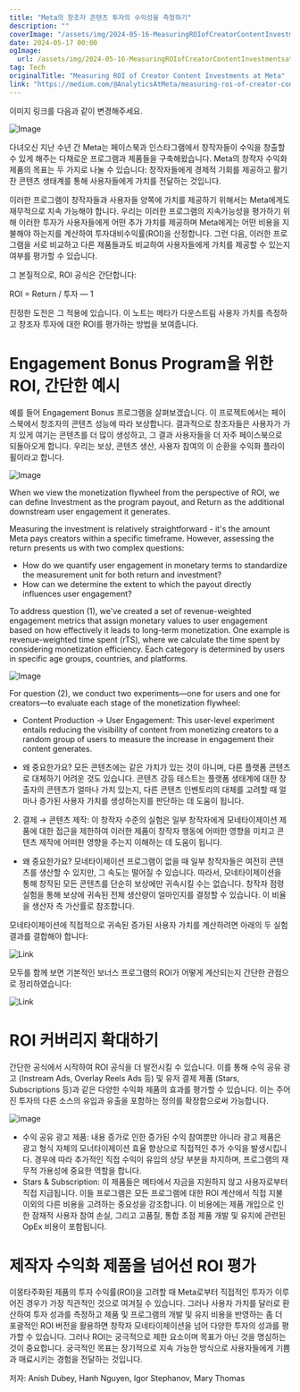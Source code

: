 ```yaml
---
title: "Meta의 창조자 콘텐츠 투자의 수익성을 측정하기"
description: ""
coverImage: "/assets/img/2024-05-16-MeasuringROIofCreatorContentInvestmentsatMeta_0.png"
date: 2024-05-17 00:00
ogImage: 
  url: /assets/img/2024-05-16-MeasuringROIofCreatorContentInvestmentsatMeta_0.png
tag: Tech
originalTitle: "Measuring ROI of Creator Content Investments at Meta"
link: "https://medium.com/@AnalyticsAtMeta/measuring-roi-of-creator-content-investments-at-meta-df4e20061100"
---
```



이미지 링크를 다음과 같이 변경해주세요.


![Image](/assets/img/2024-05-16-MeasuringROIofCreatorContentInvestmentsatMeta_0.png)


다녀오신 지난 수년 간 Meta는 페이스북과 인스타그램에서 창작자들이 수익을 창출할 수 있게 해주는 다채로운 프로그램과 제품들을 구축해왔습니다. Meta의 창작자 수익화 제품의 목표는 두 가지로 나눌 수 있습니다: 창작자들에게 경제적 기회를 제공하고 활기찬 콘텐츠 생태계를 통해 사용자들에게 가치를 전달하는 것입니다.

이러한 프로그램이 창작자들과 사용자들 양쪽에 가치를 제공하기 위해서는 Meta에게도 재무적으로 지속 가능해야 합니다. 우리는 이러한 프로그램의 지속가능성을 평가하기 위해 이러한 투자가 사용자들에게 어떤 추가 가치를 제공하며 Meta에게는 어떤 비용을 지불해야 하는지를 계산하여 투자대비수익률(ROI)을 산정합니다. 그런 다음, 이러한 프로그램을 서로 비교하고 다른 제품들과도 비교하여 사용자들에게 가치를 제공할 수 있는지 여부를 평가할 수 있습니다.

그 본질적으로, ROI 공식은 간단합니다:

<div class="content-ad"></div>

ROI = Return / 투자 — 1

진정한 도전은 그 적용에 있습니다. 이 노트는 메타가 다운스트림 사용자 가치를 측정하고 창조자 투자에 대한 ROI를 평가하는 방법을 보여줍니다.

# Engagement Bonus Program을 위한 ROI, 간단한 예시

예를 들어 Engagement Bonus 프로그램을 살펴보겠습니다. 이 프로젝트에서는 페이스북에서 창조자의 콘텐츠 성능에 따라 보상합니다. 결과적으로 창조자들은 사용자가 가치 있게 여기는 콘텐츠를 더 많이 생성하고, 그 결과 사용자들을 더 자주 페이스북으로 되돌아오게 합니다. 우리는 보상, 콘텐츠 생산, 사용자 참여의 이 순환을 수익화 플라이휠이라고 합니다.

<div class="content-ad"></div>

![Image](/assets/img/2024-05-16-MeasuringROIofCreatorContentInvestmentsatMeta_1.png)

When we view the monetization flywheel from the perspective of ROI, we can define Investment as the program payout, and Return as the additional downstream user engagement it generates.

Measuring the investment is relatively straightforward - it's the amount Meta pays creators within a specific timeframe. However, assessing the return presents us with two complex questions:

- How do we quantify user engagement in monetary terms to standardize the measurement unit for both return and investment?
- How can we determine the extent to which the payout directly influences user engagement?

<div class="content-ad"></div>

To address question (1), we've created a set of revenue-weighted engagement metrics that assign monetary values to user engagement based on how effectively it leads to long-term monetization. One example is revenue-weighted time spent (rTS), where we calculate the time spent by considering monetization efficiency. Each category is determined by users in specific age groups, countries, and platforms.

![Image](/assets/img/2024-05-16-MeasuringROIofCreatorContentInvestmentsatMeta_2.png)

For question (2), we conduct two experiments—one for users and one for creators—to evaluate each stage of the monetization flywheel:

- Content Production → User Engagement: This user-level experiment entails reducing the visibility of content from monetizing creators to a random group of users to measure the increase in engagement their content generates.

<div class="content-ad"></div>

- 왜 중요한가요? 모든 콘텐츠에는 같은 가치가 있는 것이 아니며, 다른 플랫폼 콘텐츠로 대체하기 어려운 것도 있습니다. 콘텐츠 강등 테스트는 플랫폼 생태계에 대한 창출자의 콘텐츠가 얼마나 가치 있는지, 다른 콘텐츠 인벤토리의 대체를 고려할 때 얼마나 증가된 사용자 가치를 생성하는지를 판단하는 데 도움이 됩니다.

2. 결제 → 콘텐츠 제작: 이 창작자 수준의 실험은 일부 창작자에게 모네타이제이션 제품에 대한 접근을 제한하여 이러한 제품이 창작자 행동에 어떠한 영향을 미치고 콘텐츠 제작에 어떠한 영향을 주는지 이해하는 데 도움이 됩니다.

- 왜 중요한가요? 모네타이제이션 프로그램이 없을 때 일부 창작자들은 여전히 콘텐츠를 생산할 수 있지만, 그 속도는 떨어질 수 있습니다. 따라서, 모네타이제이션을 통해 창작된 모든 콘텐츠를 단순히 보상에만 귀속시킬 수는 없습니다. 창작자 점령 실험을 통해 보상에 귀속된 전체 생산량이 얼마인지를 결정할 수 있습니다. 이 비율을 생산자 측 가산률로 참조합니다.

모네타이제이션에 직접적으로 귀속된 증가된 사용자 가치를 계산하려면 아래의 두 실험 결과를 결합해야 합니다:

<div class="content-ad"></div>

![Link](/assets/img/2024-05-16-MeasuringROIofCreatorContentInvestmentsatMeta_3.png)

모두를 함께 보면 기본적인 보너스 프로그램의 ROI가 어떻게 계산되는지 간단한 관점으로 정리하였습니다:

![Link](/assets/img/2024-05-16-MeasuringROIofCreatorContentInvestmentsatMeta_4.png)

# ROI 커버리지 확대하기

<div class="content-ad"></div>

간단한 공식에서 시작하여 ROI 공식을 더 발전시킬 수 있습니다. 이를 통해 수익 공유 광고 (Instream Ads, Overlay Reels Ads 등) 및 유저 결제 제품 (Stars, Subscriptions 등)과 같은 다양한 수익화 제품의 효과를 평가할 수 있습니다. 이는 주어진 투자의 다른 소스의 유입과 유출을 포함하는 정의를 확장함으로써 가능합니다.

![image](/assets/img/2024-05-16-MeasuringROIofCreatorContentInvestmentsatMeta_5.png)

- 수익 공유 광고 제품: 내용 증가로 인한 증가된 수익 참여뿐만 아니라 광고 제품은 광고 형식 자체의 모너타이제이션 효율 향상으로 직접적인 추가 수익을 발생시킵니다. 경우에 따라 추가적인 직접 수익이 유입의 상당 부분을 차지하며, 프로그램의 재무적 가용성에 중요한 역할을 합니다.
- Stars & Subscription: 이 제품들은 메타에서 자금을 지원하지 않고 사용자로부터 직접 지급됩니다. 이들 프로그램은 모든 프로그램에 대한 ROI 계산에서 직접 지불 이외의 다른 비용을 고려하는 중요성을 강조합니다. 이 비용에는 제품 개입으로 인한 잠재적 사용자 참여 손실, 그리고 고품질, 통합 초점 제품 개발 및 유지에 관련된 OpEx 비용이 포함됩니다.

# 제작자 수익화 제품을 넘어선 ROI 평가

<div class="content-ad"></div>

이몽타주화된 제품의 투자 수익률(ROI)을 고려할 때 Meta로부터 직접적인 투자가 이루어진 경우가 가장 직관적인 것으로 여겨질 수 있습니다. 그러나 사용자 가치를 달러로 환산하여 투자 성과를 측정하고 제품 및 프로그램의 개발 및 유지 비용을 반영하는 좀 더 포괄적인 ROI 버전을 활용하면 창작자 모네타이제이션을 넘어 다양한 투자의 성과를 평가할 수 있습니다. 그러나 ROI는 궁극적으로 제한 요소이며 목표가 아닌 것을 명심하는 것이 중요합니다. 궁극적인 목표는 장기적으로 지속 가능한 방식으로 사용자들에게 기쁨과 매료시키는 경험을 전달하는 것입니다.

저자: Anish Dubey, Hanh Nguyen, Igor Stephanov, Mary Thomas